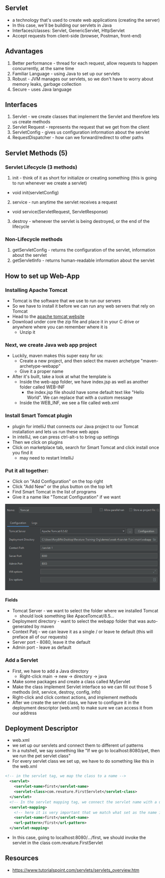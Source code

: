 ## Servlet
- a technology that's used to create web applications (creating the server)
- In this case, we'll be building our servlets in Java
- Interfaces/classes: Servlet, GenericServlet, HttpServlet
- Accept requests from client-side (browser, Postman, front-end)

## Advantages
1. Better performance - thread for each request, allow requests to happen concurrently, at the same time
2. Familiar Language - using Java to set up our servlets
3. Robust - JVM manages our servlets, so we don't have to worry about memory leaks, garbage collection
4. Secure - uses Java language

## Interfaces
1. Servlet - we create classes that implement the Servlet and therefore lets us create methods
2. Servlet Request - represents the request that we get from the client
3. ServletConfig - gives us configuration information about the servlet
4. RequestDispatcher - how can we forward/redirect to other paths

## Servlet Methods (5)
### Servlet Lifecycle (3 methods)
1. init - think of it as short for initialize or creating something (this is going to run whenever we create a servlet)
- void init(servletConfig)
2. service - run anytime the servlet receives a request
- void service(ServletRequest, ServletResponse)
3. destroy - whenever the servlet is being destroyed, or the end of the lifecycle

### Non-Lifecycle methods
1. getServletConfig - returns the configuration of the servlet, information about the servlet
2. getServletInfo - returns human-readable information about the servlet

## How to set up Web-App
### Installing Apache Tomcat
- Tomcat is the software that we use to run our servers
- So we have to install it before we can run any web servers that rely on Tomcat
- Head to the [apache tomcat website](https://tomcat.apache.org/download-80.cgi)
- Download under core the zip file and place it in your C drive or anywhere where you can remember where it is
    - Unzip it

### Next, we create Java web app project
- Luckily, maven makes this super easy for us:
    - Create a new project, and then select the maven archetype "maven-archetype-webapp"
    - Give it a proper name
- After it's built, take a look at what the template is
    - Inside the web-app folder, we have index.jsp as well as another folder called WEB-INF
        - the index.jsp file should have some default text like "Hello World". We can replace that with a custom message
    - Inside the WEB_INF, we see a file called web.xml

### Install Smart Tomcat plugin 
- plugin for intelliJ that connects our Java project to our Tomcat installation and lets us run these web apps
- In intelliJ, we can press ctrl-alt-s to bring up settings
- Then we click on plugins
- Click on marketplace tab, search for Smart Tomcat and click install once you find it
    - may need to restart IntelliJ

### Put it all together:
- Click on "Add Configuration" on the top right
- Click "Add New" or the plus button on the top left
- Find Smart Tomcat in the list of programs
- Give it a name like "Tomcat Configuration" if we want

![Tomcat Configuration](tomcat_config.png)
#### Fields
- Tomcat Server - we want to select the folder where we installed Tomcat
    - should look something like ApaceTomcat/8.5...
- Deployment directory - want to select the webapp folder that was auto-generated by maven
- Context Patj - we can leave it as a single / or leave te default (this will preface all of our requests)
- Server port - 8080, leave it the default
- Admin port - leave as default

### Add a Servlet
- First, we have to add a Java directory
    - Right-click main -> new -> directory -> java
- Make some packages and create a class called MyServlet
- Make the class implement Servlet interface so we can fill out those 5 methods (init, service, destroy, config, info)
- Right-click and click context actions, and implement methods
- After we create the servlet class, we have to configure it in the deployment descriptor (web.xml) to make sure we can access it from our address


## Deployment Descriptor
- web.xml
- we set up our servlets and connect them to different url patterns
- In a nutshell, we say something like "If we go to localhost:8080/pet, then we run the pet servlet class"
- For every servlet class we set up, we have to do something like this in the web.xml
```xml
<!-- in the servlet tag, we map the class to a name -->
  <servlet>
    <servlet-name>first</servlet-name>
    <servlet-class>com.revature.FirstServlet</servlet-class>
  </servlet>
  <!-- In the servlet mapping tag, we connect the servlet name with a url-pattern -->
  <servlet-mapping>
    <!-- here it is very important that we match what set as the name in the servlet tag -->
    <servlet-name>first</servlet-name>
    <url-pattern>/first</url-pattern>
  </servlet-mapping>
  ```
- In this case, going to localhost:8080/.../first, we should invoke the servlet in the class com.revature.FirstServlet

## Resources
- https://www.tutorialspoint.com/servlets/servlets_overview.htm